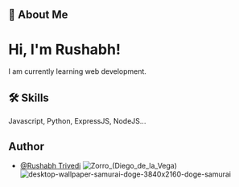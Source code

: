 
## 🚀 About Me
# Hi, I'm Rushabh!
I am currently learning web development. 



## 🛠 Skills
Javascript, Python, ExpressJS, NodeJS...


<!--## FAQs

#### Question 1: How to make such README.md file or the about section for the Github page on your github homepage?

Answer 1: Use [readme.so](https://readme.so/) website: for README.md file generation. Now make a repository of same name as your username, add a README.md file there the one you got from the readme.so website.-->




## Author

- [@Rushabh Trivedi](https://github.com/rushabhT3)
![Zorro_(Diego_de_la_Vega)](https://github.com/rushabhT3/rushabhT3/assets/41021094/133fe953-1e88-4b28-a462-dcb57b3b2545)
![desktop-wallpaper-samurai-doge-3840x2160-doge-samurai](https://github.com/rushabhT3/rushabhT3/assets/41021094/fb1a0018-24b0-4a2a-8247-47b30c327836)


<!--
**rushabhT3/rushabhT3** is a ✨ _special_ ✨ repository because its `README.md` (this file) appears on your GitHub profile.

Here are some ideas to get you started:

- 🔭 I’m currently working on ...
- 🌱 I’m currently learning ...
- 👯 I’m looking to collaborate on ...
- 🤔 I’m looking for help with ...
- 💬 Ask me about ...
- 📫 How to reach me: ...
- 😄 Pronouns: ...
- ⚡ Fun fact: ...
-->
